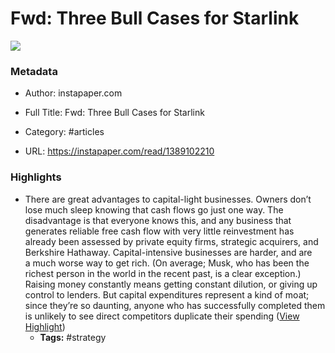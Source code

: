# Fwd: Three Bull Cases for Starlink

![](https://readwise-assets.s3.amazonaws.com/static/images/article4.6bc1851654a0.png)

### Metadata

- Author: instapaper.com
- Full Title: Fwd: Three Bull Cases for Starlink
- Category: #articles


- URL: https://instapaper.com/read/1389102210

### Highlights

- There are great advantages to capital-light businesses. Owners don’t lose much sleep knowing that cash flows go just one way. The disadvantage is that everyone knows this, and any business that generates reliable free cash flow with very little reinvestment has already been assessed by private equity firms, strategic acquirers, and Berkshire Hathaway. Capital-intensive businesses are harder, and are a much worse way to get rich. (On average; Musk, who has been the richest person in the world in the recent past, is a clear exception.) Raising money constantly means getting constant dilution, or giving up control to lenders. But capital expenditures represent a kind of moat; since they’re so daunting, anyone who has successfully completed them is unlikely to see direct competitors duplicate their spending ([View Highlight](https://instapaper.com/read/1389102210/15576423))
    - **Tags:** #strategy
